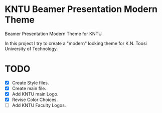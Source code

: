 # KNTU Beamer Presentation Modern Theme
Beamer Presentation Modern Theme for KNTU

In this project I try to create a "modern" looking theme for K.N. Toosi University of Technology.

# TODO
- [x] Create Style files.
- [x] Create main file.
- [x] Add KNTU main Logo.
- [x] Revise Color Choices.
- [ ] Add KNTU Faculty Logos.
